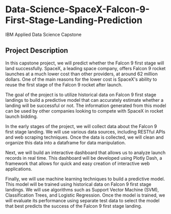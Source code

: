 # Data-Science-SpaceX-Falcon-9-First-Stage-Landing-Prediction
IBM Applied Data Science Capstone

## Project Description

In this capstone project, we will predict whether the Falcon 9 first stage will land successfully. SpaceX, a leading space company, offers Falcon 9 rocket launches at a much lower cost than other providers, at around 62 million dollars. One of the main reasons for the lower cost is SpaceX's ability to reuse the first stage of the Falcon 9 rocket after launch.

The goal of the project is to utilize historical data on Falcon 9 first stage landings to build a predictive model that can accurately estimate whether a landing will be successful or not. The information generated from this model can be used by other companies looking to compete with SpaceX in rocket launch bidding.

In the early stages of the project, we will collect data about the Falcon 9 first stage landing. We will use various data sources, including RESTful APIs and web scraping techniques. Once the data is collected, we will clean and organize this data into a dataframe for data manipulation.

Next, we will build an interactive dashboard that allows us to analyze launch records in real time. This dashboard will be developed using Plotly Dash, a framework that allows for quick and easy creation of interactive web applications.

Finally, we will use machine learning techniques to build a predictive model. This model will be trained using historical data on Falcon 9 first stage landings. We will use algorithms such as Support Vector Machine (SVM), Classification Trees, and Logistic Regression. Once the model is trained, we will evaluate its performance using separate test data to select the model that best predicts the success of the Falcon 9 first stage landing.
